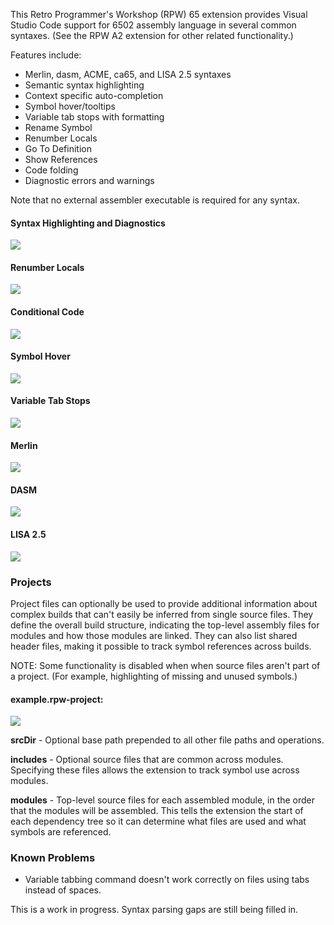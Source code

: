 This Retro Programmer's Workshop (RPW) 65 extension provides Visual Studio Code support for 6502 assembly language in several common syntaxes.  (See the RPW A2 extension for other related functionality.)

Features include:
* Merlin, dasm, ACME, ca65, and LISA 2.5 syntaxes
* Semantic syntax highlighting
* Context specific auto-completion
* Symbol hover/tooltips
* Variable tab stops with formatting
* Rename Symbol
* Renumber Locals
* Go To Definition
* Show References
* Code folding
* Diagnostic errors and warnings

Note that no external assembler executable is required for any syntax.

#### Syntax Highlighting and Diagnostics
<img src="images/highlighting.png"/>

#### Renumber Locals
<img src="images/renumber.gif"/>

#### Conditional Code
<img src="images/conditional.gif"/>

#### Symbol Hover
<img src="images/hover.gif"/>

#### Variable Tab Stops
<img src="images/tabstops.gif"/>

#### Merlin
<img src="images/merlin.png"/>

#### DASM
<img src="images/dasm.png"/>

#### LISA 2.5
<img src="images/lisa.png"/>

### Projects

Project files can optionally be used to provide additional information about complex builds that can't easily be inferred from single source files.  They define the overall build structure, indicating the top-level assembly files for modules and how those modules are linked.  They can also list shared header files, making it possible to track symbol references across builds.

NOTE: Some functionality is disabled when when source files aren't part of a project.  (For example, highlighting of missing and unused symbols.)

#### example.rpw-project:

<img src="images/project.png"/>

**srcDir** - Optional base path prepended to all other file paths and operations.

**includes** - Optional source files that are common across modules.  Specifying these files allows the extension to track symbol use across modules.

**modules** - Top-level source files for each assembled module, in the order that the modules will be assembled.  This tells the extension the start of each dependency tree so it can determine what files are used and what symbols are referenced.

### Known Problems
* Variable tabbing command doesn't work correctly on files using tabs instead of spaces.

This is a work in progress.  Syntax parsing gaps are still being filled in.
